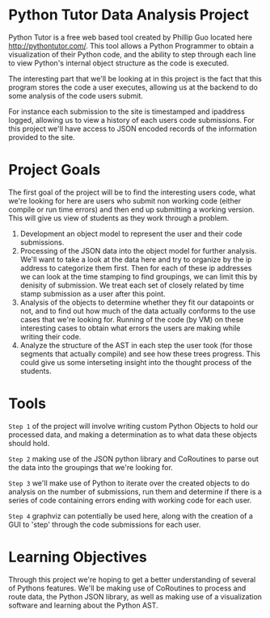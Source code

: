 Python Tutor Data Analysis Project
=============

Python Tutor is a free web based tool created by Phillip Guo located here http://pythontutor.com/. This tool allows a Python Programmer to obtain a visualization of their Python code, and the ability to step through each line to view Python's internal object structure as the code is executed.

The interesting part that we'll be looking at in this project is the fact that this program stores the code a user executes, allowing us at the backend to do some analysis of the code users submit.

For instance each submission to the site is timestamped and ipaddress logged, allowing us to view a history of each users code submissions. For this project we'll have access to JSON encoded records of the information provided to the site.

Project Goals
=============

The first goal of the project will be to find the interesting users code, what we're looking for here are users who submit non working code (either compile or run time errors) and then end up submitting a working version. This will give us view of students as they work through a problem.

1. Development an object model to represent the user and their code submissions.
2. Processing of the JSON data into the object model for further analysis. We'll want to take a look at the data here and try to organize by the ip address to categorize them first. Then for each of these ip addresses we can look at the time stamping to find groupings, we can limit this by denisity of submission. We treat each set of closely related by time stamp submission as a user after this point.
3. Analysis of the objects to determine whether they fit our datapoints or not, and to find out how much of the data actually conforms to the use cases that we're looking for. Running of the code (by VM) on these interesting cases to obtain what errors the users are making while writing their code.
4. Analyze the structure of the AST in each step the user took (for those segments that actually compile) and see how these trees progress. This could give us some interseting insight into the thought process of the students.

Tools
=============

`Step 1` of the project will involve writing custom Python Objects to hold our processed data, and making a determination as to what data these objects should hold.

`Step 2` making use of the JSON python library and CoRoutines to parse out the data into the groupings that we're looking for.

`Step 3` we'll make use of Python to iterate over the created objects to do analysis on the number of submissions, run them and determine if there is a series of code containing errors ending with working code for each user.

`Step 4` graphviz can potentially be used here, along with the creation of a GUI to 'step' through the code submissions for each user.

Learning Objectives
=============

Through this project we're hoping to get a better understanding of several of Pythons features. We'll be making use of CoRoutines to process and route data, the Python JSON library, as well as making use of a visualization software and learning about the Python AST. 
